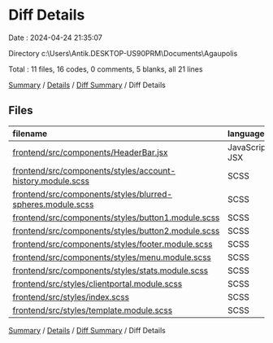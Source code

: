 # Diff Details

Date : 2024-04-24 21:35:07

Directory c:\\Users\\Antik.DESKTOP-US90PRM\\Documents\\Agaupolis

Total : 11 files,  16 codes, 0 comments, 5 blanks, all 21 lines

[Summary](results.md) / [Details](details.md) / [Diff Summary](diff.md) / Diff Details

## Files
| filename | language | code | comment | blank | total |
| :--- | :--- | ---: | ---: | ---: | ---: |
| [frontend/src/components/HeaderBar.jsx](/frontend/src/components/HeaderBar.jsx) | JavaScript JSX | 6 | 0 | 0 | 6 |
| [frontend/src/components/styles/account-history.module.scss](/frontend/src/components/styles/account-history.module.scss) | SCSS | 1 | 0 | 1 | 2 |
| [frontend/src/components/styles/blurred-spheres.module.scss](/frontend/src/components/styles/blurred-spheres.module.scss) | SCSS | 1 | 0 | 1 | 2 |
| [frontend/src/components/styles/button1.module.scss](/frontend/src/components/styles/button1.module.scss) | SCSS | 1 | 0 | 1 | 2 |
| [frontend/src/components/styles/button2.module.scss](/frontend/src/components/styles/button2.module.scss) | SCSS | 1 | 0 | 1 | 2 |
| [frontend/src/components/styles/footer.module.scss](/frontend/src/components/styles/footer.module.scss) | SCSS | 4 | 0 | 0 | 4 |
| [frontend/src/components/styles/menu.module.scss](/frontend/src/components/styles/menu.module.scss) | SCSS | 3 | 0 | 1 | 4 |
| [frontend/src/components/styles/stats.module.scss](/frontend/src/components/styles/stats.module.scss) | SCSS | 1 | 0 | 0 | 1 |
| [frontend/src/styles/clientportal.module.scss](/frontend/src/styles/clientportal.module.scss) | SCSS | 1 | 0 | 0 | 1 |
| [frontend/src/styles/index.scss](/frontend/src/styles/index.scss) | SCSS | -4 | 0 | 0 | -4 |
| [frontend/src/styles/template.module.scss](/frontend/src/styles/template.module.scss) | SCSS | 1 | 0 | 0 | 1 |

[Summary](results.md) / [Details](details.md) / [Diff Summary](diff.md) / Diff Details
